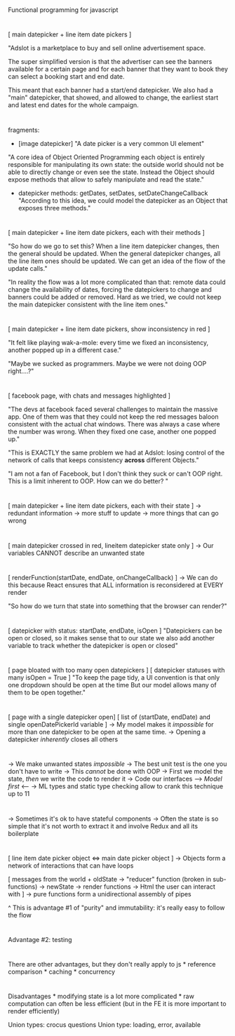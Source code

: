 

#
 Functional programming for javascript


#
  [ main datepicker + line item date pickers ]

  "Adslot is a marketplace to buy and sell online advertisement space.

  The super simplified version is that the advertiser can see the banners
  available for a certain page and for each banner that they want to book they
  can select a booking start and end date.

  This meant that each banner had a start/end datepicker.
  We also had a "main" datepicker, that showed, and allowed to change, the
  earliest start and latest end dates for the whole campaign.


#
 fragments:

  * [image datepicker]
  "A date picker is a very common UI element"

  "A core idea of Object Oriented Programming each object is entirely responsible for
  manipulating its own state: the outside world should not be able to
  directly change or even see the state.
  Instead the Object should expose methods that allow to safely manipulate
  and read the state."

  * datepicker methods: getDates, setDates, setDateChangeCallback
  "According to this idea, we could model the datepicker as an Object that exposes
  three methods."


#
  [ main datepicker + line item date pickers, each with their methods ]

  "So how do we go to set this?
  When a line item datepicker changes, then the general should be updated.
  When the general datepicker changes, all the line item ones should be updated.
  We can get an idea of the flow of the update calls."

  "In reality the flow was a lot more complicated than that: remote data could change
  the availability of dates, forcing the datepickers to change and banners could be
  added or removed.
  Hard as we tried, we could not keep the main datepicker consistent with the line item
  ones."


#
  [ main datepicker + line item date pickers, show inconsistency in red ]

  "It felt like playing wak-a-mole: every time we fixed an inconsistency, another popped
  up in a different case."

  "Maybe we sucked as programmers. Maybe we were not doing OOP right....?"


#
  [ facebook page, with chats and messages highlighted ]

  "The devs at facebook faced several challenges to maintain the massive app.
  One of them was that they could not keep the red messages baloon consistent with the
  actual chat windows.
  There was always a case where the number was wrong.
  When they fixed one case, another one popped up."

  "This is EXACTLY the same problem we had at Adslot: losing control of the network of calls
  that keeps consistency **across** different Objects."

  "I am not a fan of Facebook, but I don't think they suck or can't OOP right.
  This is a limit inherent to OOP.
  How can we do better?
  "


#
  [ main datepicker + line item date pickers, each with their state ]
  -> redundant information
  -> more stuff to update
  -> more things  that can go wrong


#
  [ main datepicker crossed in red, lineitem datepicker state only ]
  -> Our variables CANNOT describe an unwanted state


#
  [ renderFunction(startDate, endDate, onChangeCallback) ]
  -> We can do this because React ensures that ALL information is
    reconsidered at EVERY render

  "So how do we turn that state into something that the browser can render?"


#
  [ datepicker with status: startDate, endDate, isOpen ]
  "Datepickers can be open or closed, so it makes sense that to our state we also
  add another variable to track whether the datepicker is open or closed"


#
  [ page bloated with too many open datepickers ]
  [ datepicker statuses with many isOpen = True ]
  "To keep the page tidy, a UI convention is that only one dropdown should be open at the time
  But our model allows many of them to be open together."


#
  [ page with a single datepicker open]
  [ list of (startDate, endDate) and single openDatePickerId variable ]
  -> My model makes it *impossible* for more than one datepicker to be open at the same time.
  -> Opening a datepicker *inherently* closes all others


#
  -> We make unwanted states *impossible*
  -> The best unit test is the one you don't have to write
  -> This *cannot* be done with OOP
  -> First we model the state, *then* we write the code to render it
  -> Code our interfaces --> *Model first* <--
  -> ML types and static type checking allow to crank this technique up to 11


#
  -> Sometimes it's ok to have stateful components
  -> Often the state is so simple that it's not worth to extract it and involve Redux and all its boilerplate

#
  [ line item date picker object <=> main date picker object ]
  -> Objects form a network of interactions that can have loops

  [ messages from the world + oldState -> "reducer" function (broken in sub-functions) ->  newState -> render functions -> Html the user can interact with ]
  -> pure functions form a unidirectional assembly of pipes

  ^ This is advantage #1 of "purity" and immutability: it's really easy to follow the flow


#
  Advantage #2: testing


#
  There are other advantages, but they don't really apply to js
    * reference comparison
    * caching
    * concurrency


#
  Disadvantages
    * modifying state is a lot more complicated
    * raw computation can often be less efficient
      (but in the FE it is more important to render efficiently)



Union types: crocus questions
Union type: loading, error, available



